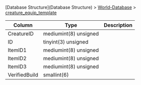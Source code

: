 [Database Structure](Database Structure) > [World-Database](World-Database) > [creature_equip_template](creature_equip_template)

Column | Type | Description
--- | --- | ---
CreatureID | mediumint(8) unsigned | 
ID | tinyint(3) unsigned | 
ItemID1 | mediumint(8) unsigned | 
ItemID2 | mediumint(8) unsigned | 
ItemID3 | mediumint(8) unsigned | 
VerifiedBuild | smallint(6) | 
